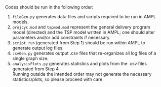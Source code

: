 Codes should be run in the following order:  
1. `fileGen.py` generates data files and scripts required to be run in AMPL models.
2. `projcyc.mod` and `tspmod.mod` represent the general delivery program model (directed) and the TSP model written in AMPL; one should alter parameters and/or add constraints if necessary.  
3. `script.run` (generated from Step 1) should be run within AMPL to generate output log files.  
4. `csvGen.py` generates output .csv files that re-organizes all log files of a single graph size.  
5. `analysisPlots.py` generates statistics and plots from the .csv files generated from Step 4.  
Running outside the intended order may not generate the necessary statistics/plots, so please proceed with care.
